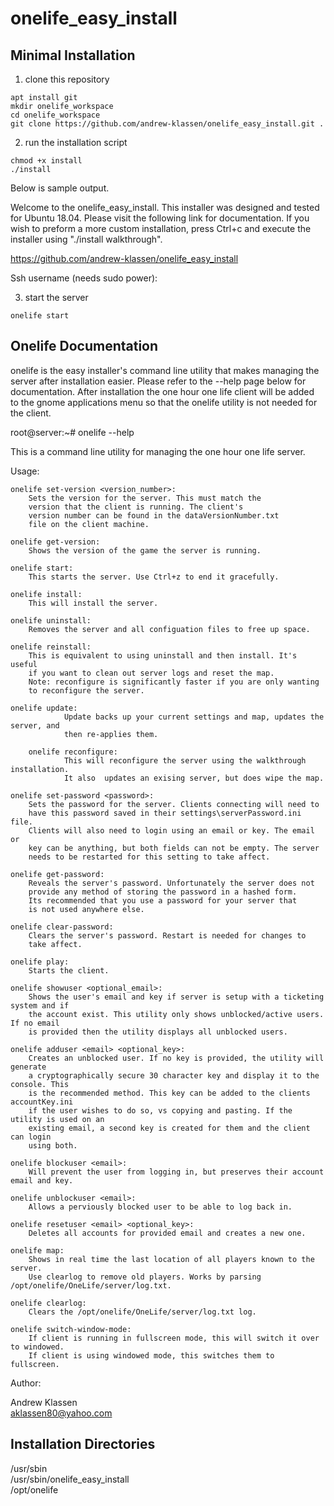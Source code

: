 # onelife_easy_install
## Minimal Installation

1. clone this repository

```
apt install git
mkdir onelife_workspace
cd onelife_workspace
git clone https://github.com/andrew-klassen/onelife_easy_install.git .
```

2. run the installation script

```
chmod +x install
./install
```

Below is sample output.

Welcome to the onelife_easy_install. This installer was designed
and tested for Ubuntu 18.04. Please visit the following link
for documentation. If you wish to preform a more custom installation,
press Ctrl+c and execute the installer using "./install walkthrough".

https://github.com/andrew-klassen/onelife_easy_install

Ssh username (needs sudo power):

3. start the server

```
onelife start
```

## Onelife Documentation

onelife is the easy installer's command line utility that makes managing the   
server after installation easier. Please refer to the --help page below for  
documentation. After installation the one hour one life client will be added  
to the gnome applications menu so that the onelife utility is not needed for
the client.

root@server:~# onelife --help

This is a command line utility for managing the one hour one life server.

Usage:

	onelife set-version <version_number>:
		Sets the version for the server. This must match the
		version that the client is running. The client's
		version number can be found in the dataVersionNumber.txt
		file on the client machine.

	onelife get-version:
		Shows the version of the game the server is running.

	onelife start:
		This starts the server. Use Ctrl+z to end it gracefully.

	onelife install:
		This will install the server.

	onelife uninstall:
		Removes the server and all configuation files to free up space.

	onelife reinstall:
		This is equivalent to using uninstall and then install. It's useful
		if you want to clean out server logs and reset the map.
		Note: reconfigure is significantly faster if you are only wanting
		to reconfigure the server.

	onelife update:
                Update backs up your current settings and map, updates the server, and
                then re-applies them.

        onelife reconfigure:
                This will reconfigure the server using the walkthrough installation.
                It also  updates an exising server, but does wipe the map.

	onelife set-password <password>:
		Sets the password for the server. Clients connecting will need to
		have this password saved in their settings\serverPassword.ini file.
		Clients will also need to login using an email or key. The email or
		key can be anything, but both fields can not be empty. The server 
		needs to be restarted for this setting to take affect.

	onelife get-password:
		Reveals the server's password. Unfortunately the server does not
		provide any method of storing the password in a hashed form.
		Its recommended that you use a password for your server that
		is not used anywhere else.

	onelife clear-password:
		Clears the server's password. Restart is needed for changes to
		take affect.

	onelife play:
		Starts the client.

	onelife showuser <optional_email>:
		Shows the user's email and key if server is setup with a ticketing system and if
		the account exist. This utility only shows unblocked/active users. If no email
		is provided then the utility displays all unblocked users.

	onelife adduser <email> <optional_key>:
		Creates an unblocked user. If no key is provided, the utility will generate
		a cryptographically secure 30 character key and display it to the console. This
		is the recommended method. This key can be added to the clients accountKey.ini
 		if the user wishes to do so, vs copying and pasting. If the utility is used on an
		existing email, a second key is created for them and the client can login
		using both.

	onelife blockuser <email>:
		Will prevent the user from logging in, but preserves their account email and key.

	onelife unblockuser <email>:
		Allows a perviously blocked user to be able to log back in.

	onelife resetuser <email> <optional_key>:
		Deletes all accounts for provided email and creates a new one.

	onelife map:
		Shows in real time the last location of all players known to the server.
		Use clearlog to remove old players. Works by parsing /opt/onelife/OneLife/server/log.txt.

	onelife clearlog:
		Clears the /opt/onelife/OneLife/server/log.txt log.

	onelife switch-window-mode:
		If client is running in fullscreen mode, this will switch it over to windowed.
		If client is using windowed mode, this switches them to fullscreen.

Author:

Andrew Klassen  
aklassen80@yahoo.com  

## Installation Directories

/usr/sbin  
/usr/sbin/onelife_easy_install  
/opt/onelife  
